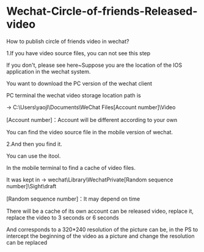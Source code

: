 # Wechat-Circle-of-friends-Released-video
How to publish circle of friends video in wechat?

1.If you have video source files, you can not see this step

If you don't, please see here~Suppose you are the location of the IOS application in the wechat system.

You want to download the PC version of the wechat client

PC terminal the wechat video storage location path is

-> C:\Users\yaojl\Documents\WeChat Files\[Account number]\Video

[Account number]：Account will be different according to your own

You can find the video source file in the mobile version of wechat.

2.And then you find it.

You can use the itool.

In the mobile terminal to find a cache of video files.

It was kept in -> wechat\Library\WechatPrivate\[Random sequence number]\Sight\draft

[Random sequence number]：It may depend on time

There will be a cache of its own account can be released video, replace it, replace the video to 3 seconds or 6 seconds

And corresponds to a 320*240 resolution of the picture can be, in the PS to intercept the beginning of the video as a picture and change the resolution can be replaced



